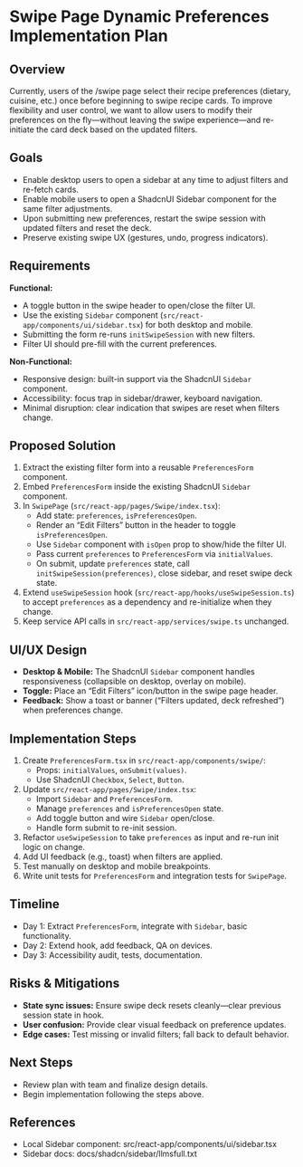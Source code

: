 # Swipe Page Dynamic Preferences Implementation Plan

## Overview
Currently, users of the /swipe page select their recipe preferences (dietary, cuisine, etc.) once before beginning to swipe recipe cards. To improve flexibility and user control, we want to allow users to modify their preferences on the fly—without leaving the swipe experience—and re-initiate the card deck based on the updated filters.

## Goals
- Enable desktop users to open a sidebar at any time to adjust filters and re-fetch cards.
- Enable mobile users to open a ShadcnUI Sidebar component for the same filter adjustments.
- Upon submitting new preferences, restart the swipe session with updated filters and reset the deck.
- Preserve existing swipe UX (gestures, undo, progress indicators).

## Requirements
**Functional:**
- A toggle button in the swipe header to open/close the filter UI.
- Use the existing `Sidebar` component (`src/react-app/components/ui/sidebar.tsx`) for both desktop and mobile.
- Submitting the form re-runs `initSwipeSession` with new filters.
- Filter UI should pre-fill with the current preferences.

**Non-Functional:**
- Responsive design: built-in support via the ShadcnUI `Sidebar` component.
- Accessibility: focus trap in sidebar/drawer, keyboard navigation.
- Minimal disruption: clear indication that swipes are reset when filters change.

## Proposed Solution
1. Extract the existing filter form into a reusable `PreferencesForm` component.
2. Embed `PreferencesForm` inside the existing ShadcnUI `Sidebar` component.
3. In `SwipePage` (`src/react-app/pages/Swipe/index.tsx`):
   - Add state: `preferences`, `isPreferencesOpen`.
   - Render an “Edit Filters” button in the header to toggle `isPreferencesOpen`.
   - Use `Sidebar` component with `isOpen` prop to show/hide the filter UI.
   - Pass current `preferences` to `PreferencesForm` via `initialValues`.
   - On submit, update `preferences` state, call `initSwipeSession(preferences)`, close sidebar, and reset swipe deck state.
4. Extend `useSwipeSession` hook (`src/react-app/hooks/useSwipeSession.ts`) to accept `preferences` as a dependency and re-initialize when they change.
5. Keep service API calls in `src/react-app/services/swipe.ts` unchanged.

## UI/UX Design
- **Desktop & Mobile:** The ShadcnUI `Sidebar` component handles responsiveness (collapsible on desktop, overlay on mobile).  
- **Toggle:** Place an “Edit Filters” icon/button in the swipe page header.
- **Feedback:** Show a toast or banner (“Filters updated, deck refreshed”) when preferences change.

## Implementation Steps
1. Create `PreferencesForm.tsx` in `src/react-app/components/swipe/`:
   - Props: `initialValues`, `onSubmit(values)`.
   - Use ShadcnUI `Checkbox`, `Select`, `Button`.
2. Update `src/react-app/pages/Swipe/index.tsx`:
   - Import `Sidebar` and `PreferencesForm`.
   - Manage `preferences` and `isPreferencesOpen` state.
   - Add toggle button and wire `Sidebar` open/close.
   - Handle form submit to re-init session.
3. Refactor `useSwipeSession` to take `preferences` as input and re-run init logic on change.
4. Add UI feedback (e.g., toast) when filters are applied.
5. Test manually on desktop and mobile breakpoints.
6. Write unit tests for `PreferencesForm` and integration tests for `SwipePage`.

## Timeline
- Day 1: Extract `PreferencesForm`, integrate with `Sidebar`, basic functionality.
- Day 2: Extend hook, add feedback, QA on devices.
- Day 3: Accessibility audit, tests, documentation.

## Risks & Mitigations
- **State sync issues:** Ensure swipe deck resets cleanly—clear previous session state in hook.
- **User confusion:** Provide clear visual feedback on preference updates.
- **Edge cases:** Test missing or invalid filters; fall back to default behavior.

## Next Steps
- Review plan with team and finalize design details.
- Begin implementation following the steps above.


## References
- Local Sidebar component: src/react-app/components/ui/sidebar.tsx
- Sidebar docs: docs/shadcn/sidebar/llmsfull.txt
